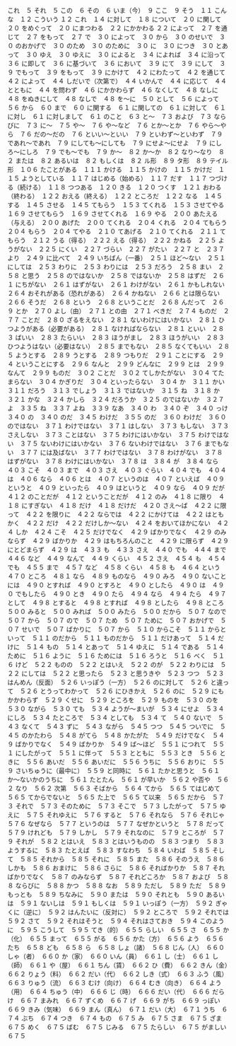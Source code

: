 これ　５
それ　５
この　６
その　６
いま（今）　９
ここ　９
そう　１１
こんな　１２
こういう  １２
これ　１４
に対して　１８
について　２０
に関して　２０
をめぐって　２０
にまつわる　２２
にかかわる  ２２
によって　２７
を通じて　２７
をもって　２７
で　３０
によって　３０
から　３０
のせいで　３０
のおかげで　３０
のため　３０
のために　３０
に　３０
につき　３０
とあって　３０
ゆえ　３０
ゆえに　３０
によると　３４
によれば　３４
に沿って　３６
に即して　３６
に基づいて　３６
において　３９
にて　３９
にして　３９
でもって　３９
をもって　３９
にかけて　４２
にわたって　４２
を通じて　４２
によって　４４
しだいで（次第で）　４４
いかんで　４４
に応じて　４４
とともに　４４
を問わず　４６
にかかわらず　４６
なくして　４８
なしに　４８
をぬきにして　４８
なしで　４８
を〜に　５０
として　５６
によって　５６
から　６０
まで　６０
に関する　６１
に関しての　６１
に対して　６１
に対し　６１
に対しまして　６１
のこと　６３
と〜　７３
および　７３
ならびに　７３
に〜　７５
や〜　７６
や〜など　７６
とか〜とか　７６
やら〜やら　７６
だの〜だの　７６
といい〜といい　７９
といわず〜といわず　７９
であれ〜であれ　７９
にしても〜にしても　７９
にせよ〜にせよ　７９
にしろ〜にしろ　７９
でも〜でも　７９
か〜　８２
か〜か　８２
なり〜なり　８２
または　８２
あるいは　８２
もしくは　８２
ル形　８９
タ形　８９
テイル形　１０６
たことがある　１１１
かける　１１５
かけの　１１５
かけだ　１１５
ようとしている　１１７
はじめる（始める）　１１７
だす　１１７
つづける（続ける）　１１８
つつある　１２０
きる　１２０
つくす　１２１
おわる（終わる）　１２２
おえる（終える）　１２２
ところだ　１２２
なる　１４５
する　１４５
させる　１４５
てもらう　１５３
てくれる　１５３
させてやる　１６９
させてもらう　１６９
させてくれる　１６９
やる　２００
あたえる（与える）　２００
あげた　２００
てくれる　２０４
くれる　２０４
てもらう　２０４
もらう　２０４
てやる　２１０
てあげる　２１０
てくれる　２１１
てもらう　２１２
うる（得る）　２２２
える（得る）　２２２
かねる　２２５
ようがない　２２５
にくい　２２７
づらい　２２７
がたい　２２７
と　２３７
より　２４９
に比べて　２４９
いちばん（一番）　２５１
ほど〜ない　２５１
にしては　２５３
わりに　２５３
わりには　２５３
だろう　２５８
まい　２５８
と思う　２５８
のではないか　２５８
ではないか　２５８
はずだ　２６１
にちがない　２６１
はずがない　２６１
わけがない　２６１
かもしれない　２６４
おそれがある（恐れがある）　２６４
かねない　２６６
とは限らない　２６６
そうだ　２６８
という　２６８
ということだ　２６８
んだって　２６９
とか　２７０
よし（由）　２７１
との由　２７１
べきだ　２７４
ものだ　２７７
ことだ　２８０
ざるをえない　２８１
ないわけにはいかない　２８１
ひつようがある（必要がある）　２８１
なければならない　２８１
といい　２８３
ばいい　２８３
たらいい　２８３
ほうがまし　２８３
ほうがいい　２８３
ひつようはない（必要はない）　２８５
までもない　２８５
なくてもいい　２８５
ようとする　２８９
うとする　２８９
つもりだ　２９１
ことにする　２９４
ということにする　２９６
なんと　２９９
どんなに　２９９
とは　２９９
なんて　２９９
ものだ　３０２
ことだ　３０２
てしかたがない　３０４
てたまらない　３０４
かぎりだ　３０４
といったらない　３０４
か　３１１
かい　３１１
だろう　３１３
でしょう　３１３
ではないか　３１５
ね　３１８
か　３２１
かな　３２４
かしら　３２４
だろうか　３２５
のではないか　３２７
よ　３３５
ね　３３７
よね　３３９
なあ　３４０
わ　３４０
ぞ　３４０
っけ　３４０
の　３４０
のだ　３４５
わけだ　３５５
のだ　３６０
わけだ　３６０
のではない　３７１
わけではない　３７１
はしない　３７３
もしない　３７３
さえしない　３７３
ことはない　３７５
わけにはいかない　３７５
わけではない　３７５
ないわけにはいかない　３７６
ないわけではない　３７６
までもない　３７７
には及ばない　３７７
わけではない　３７８
わけがない　３７８
はずがない　３７８
わけにはいかない　３７８
は　３８４
が　３８４
なら　４０３
こそ　４０３
まで　４０３
さえ　４０３
ぐらい　４０４
でも　４０４
は　４０６
なら　４０６
とは　４０７
というのは　４０７
といえば　４０９
というと　４０９
といったら　４０９
はというと　４０９
なら　４０９
だが　４１２
のことだが　４１２
ということだが　４１２
のみ　４１８
に限り　４１８
にすぎない　４１８
だけ　４１８
だけだ　４２０
さえ〜ば　４２２
に限って　４２２
を限りに　４２２
ならでは　４２２
にかけては　４２２
はともかく　４２２
だけ　４２２
だけしか〜ない　４２４
をおいてほかにない　４２４
しか　４２４
こそ　４２５
だけでなく　４２９
ばかりでなく　４２９
のみならず　４２９
ばかりか　４２９
はもちろんのこと　４２９
に限らず　４２９
にとどまらず　４２９
は　４３３
も　４３３
さえ　４４０
でも　４４４
まで　４４６
など　４４９
なんて　４４９
くらい　４５２
さえ　４５４
も　４５４
でも　４５５
まで　４５７
など　４５８
くらい　４５８
も　４６４
という　４７０
ところ　４８１
なら　４８９
ものなら　４９０
みろ　４９０
ないことには　４９０
とすれば　４９０
とすろと　４９０
としたら　４９０
は　４９０
でもしたら　４９０
とき　４９０
たら　４９４
なら　４９４
たら　４９７
として　４９８
とすると　４９８
とすれば　４９８
としたら　４９８
ところ　５００
みると　５００
みれば　５００
みたら　５００
だから　５０７
なので　５０７
から　５０７
ので　５０７
ため　５０７
ために　５０７
おかげで　５０７
せいで　５０７
ばかりに　５０７
から　５１０
からこそ　５１１
からといって　５１１
のだから　５１１
ものだから　５１１
だけあって　５１４
だけに　５１４
もの　５１４
とあって　５１４
ゆえに　５１４
である　５１４
ために　５１６
ように　５１６
ためには　５１６
ろうと　５１６
べく　５１６
けど　５２２
ものの　５２２
とはいえ　５２２
のが　５２２
わりには　５２２
にしては　５２２
と思ったら　５２３
と思うきや　５２３
つつ　５２３
はんめん（反面）　５２６
いっぽう（一方）　５２６
のに対して　５２６
と違って　５２６
とうってわかって　５２６
にひきかえ　５２６
のに　５２９
にもかかわらず　５２９
くせに　５２９
ところを　５２９
ものを　５３０
のを　５３０
ながら　５３０
ても　５３４
ようが〜まいが　５３４
にせよ　５３４
にしろ　５３４
たところで　５３４
としても　５３４
て　５４０
ないで　５４３
なくて　５４３
ずに　５４３
ながら　５４５
つつ　５４５
ついでに　５４５
のかたわら　５４８
がてら　５４８
かたがた　５４９
だけでなく　５４９
ばかりでなく　５４９
ばかりか　５４９
ば〜ほど　５５１
につれて　５５１
にしたがって　５５１
に伴って　５５３
とともに　５５３
とき　５５６
ときに　５５６
あいだ　５５６
あいだに　５５６
うちに　５５６
おりに　５５９
さいちゅうに（最中に）　５５９
と同時に　５６１
たかと思うと　５６１
か〜ないかのうちに　５６１
たとたん　５６１
が早いか　５６２
や否や　５６２
なり　５６２
次第　５６３
そばから　５６４
てから　５６５
てはじめて　５６５
てからでないと　５６５
た上で　５６５
て以来　５６５
だから　５７３
それで　５７３
そのために　５７３
そこで　５７３
したがって　５７５
ゆえに　５７５
それゆえに　５７６
すると　５７６
それなら　５７６
それじゃ　５７６
なぜなら　５７７
というのは　５７７
なぜかというと　５７８
だって　５７９
けれども　５７９
しかし　５７９
それなのに　５７９
ところが　５７９
それが　５８２
とはいえ　５８３
とはいうものの　５８３
つまり　５８３
ようするに　５８３
たとえば　５８３
すなわち　５８４
いわば　５８５
そして　５８５
それから　５８５
それに　５８５
また　５８６
そのうえ　５８６
しかも　５８６
おまけに　５８６
さらに　５８６
そればかりか　５８７
そればかりでなく　５８７
のみならず　５８７
それどころか　５８７
および　５８８
ならびに　５８８
かつ　５８８
なお　５８９
ただし　５８９
ただ　５８９
もっとも　５８９
ちなみに　５９０
または　５９０
それとも　５９０
あるいは　５９１
ないしは　５９１
もしくは　５９１
いっぽう（一方）　５９２
ぎゃくに（逆に）　５９２
はんたいに（反対に）　５９２
ところで　５９２
それでは　５９２
さて　５９２
それはそうと　５９４
それはさておき　５９４
このように　５９５
こうして　５９５
てき（的）　６５５
らしい　６５５
さ　６５５
か（化）　６５５
まって　６５５
がる　６５６
かた（方）　６５６
よう　６５６
たち　６５８
ども　６５８
ら　６５８
しょ（諸）　５６８
じん（人）　６６０
しゃ（者）　６６０
か（家）　６６０
いん（員）　６６１
し（士）　６６１
し（師）　６６１
や（屋）　６６１
ちん（賃）　６６２
ひ（費）　６６２
きん（金）　６６２
りょう（料）　６６２
だい（代）　６６２
しき（式）　６６３
ふう（風）　６６３
りゅう（流）　６６３
むけ（向け）　６６４
むき（向き）　６６４
よう（用）　６６４
ちゅう（中）　６６６
じ（時）　６６６
だい（代）　６６６
だらけ　６６７
まみれ　６６７
ずくめ　６６７
げ　６６９
がち　６６９
っぽい　６６９
きみ（気味）　６６９
まん（真ん）　６７１
だい（大）　６７１
うち　６７４
ぶち　６７４
つき　６７４
もの　６７５
み　６７５
さま　６７５
ざま　６７５
めく　６７５
ばむ　６７５
じみる　６７５
たらしい　６７５
がましい　６７５
